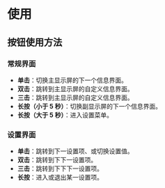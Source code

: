 # 使用

## 按钮使用方法 <a href="#button-usage" id="button-usage"></a>

### 常规界面 <a href="#general" id="general"></a>

* **单击**：切换主显示屏的下一个信息界面。
* **双击**：跳转到主显示屏的自定义信息界面。
* **三击**：跳转到主显示屏的自定义信息界面。
* **长按（小于 5 秒）**：切换副显示屏的下一个信息界面。
* **长按（大于 5 秒）**：进入设置菜单。

### 设置界面 <a href="#setting" id="setting"></a>

* **单击**：跳转到下一设置项、或切换设置值。
* **双击**：跳转到下下一设置项。
* **三击**：跳转到下下下一设置项。
* **长按**：进入或退出某一设置项。
